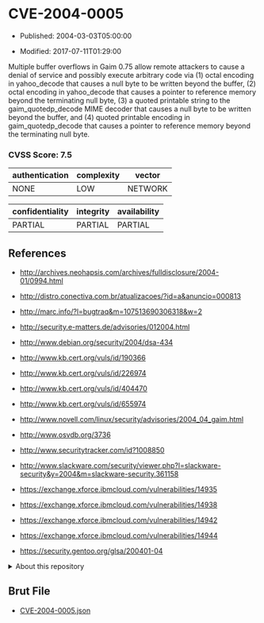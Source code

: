 # CVE-2004-0005

- Published: 2004-03-03T05:00:00

- Modified: 2017-07-11T01:29:00

Multiple buffer overflows in Gaim 0.75 allow remote attackers to cause a denial of service and possibly execute arbitrary code via (1) octal encoding in yahoo_decode that causes a null byte to be written beyond the buffer, (2) octal encoding in yahoo_decode that causes a pointer to reference memory beyond the terminating null byte, (3) a quoted printable string to the gaim_quotedp_decode MIME decoder that causes a null byte to be written beyond the buffer, and (4) quoted printable encoding in gaim_quotedp_decode that causes a pointer to reference memory beyond the terminating null byte.

### CVSS Score: **7.5**

| authentication | complexity | vector |
| --- | --- | --- |
| NONE | LOW | NETWORK |

| confidentiality | integrity | availability |
| --- | --- | --- |
| PARTIAL | PARTIAL | PARTIAL |

## References

* http://archives.neohapsis.com/archives/fulldisclosure/2004-01/0994.html

* http://distro.conectiva.com.br/atualizacoes/?id=a&anuncio=000813

* http://marc.info/?l=bugtraq&m=107513690306318&w=2

* http://security.e-matters.de/advisories/012004.html

* http://www.debian.org/security/2004/dsa-434

* http://www.kb.cert.org/vuls/id/190366

* http://www.kb.cert.org/vuls/id/226974

* http://www.kb.cert.org/vuls/id/404470

* http://www.kb.cert.org/vuls/id/655974

* http://www.novell.com/linux/security/advisories/2004_04_gaim.html

* http://www.osvdb.org/3736

* http://www.securitytracker.com/id?1008850

* http://www.slackware.com/security/viewer.php?l=slackware-security&y=2004&m=slackware-security.361158

* https://exchange.xforce.ibmcloud.com/vulnerabilities/14935

* https://exchange.xforce.ibmcloud.com/vulnerabilities/14938

* https://exchange.xforce.ibmcloud.com/vulnerabilities/14942

* https://exchange.xforce.ibmcloud.com/vulnerabilities/14944

* https://security.gentoo.org/glsa/200401-04

<details>
<summary>About this repository</summary> 

  This repository is part of the project [Live Hack CVE](https://github.com/Live-Hack-CVE). Main website can be found [www.live-hack.org](https://www.live-hack.org) 
  
  Made by [Sn0wAlice](https://github.com/Sn0wAlice) for the people that care about security and need to have a feed of the latest CVEs. Hope you enjoy it, don't forget to star the repo and follow me on [Twitter](https://twitter.com/Sn0wAlice) and [Github](https://github.com/Sn0wAlice). And that is my [personnal website](https://www.alice-snow.me/)

  - [Home Page](https://github.com/Live-Hack-CVE)
  - [Framework](https://github.com/Live-Hack-CVE/cve-framework)
  - [CVE database](https://github.com/Live-Hack-CVE/full_database)
  - [Changelog](https://github.com/Live-Hack-CVE/Changelog)
</details>

## Brut File

* [CVE-2004-0005.json](https://raw.githubusercontent.com/Live-Hack-CVE/full_database/main/cves/2004/CVE-2004-0005.json)

